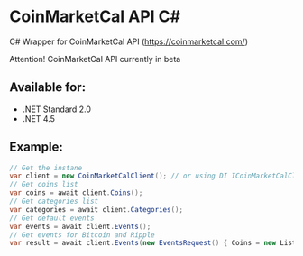 # CoinMarketCal API C#

C# Wrapper for CoinMarketCal API (https://coinmarketcal.com/) 

Attention! CoinMarketCal API currently in beta



## Available for:
- .NET Standard 2.0
- .NET 4.5

## Example:
```csharp
// Get the instane
var client = new CoinMarketCalClient(); // or using DI ICoinMarketCalClient
// Get coins list
var coins = await client.Coins();
// Get categories list
var categories = await client.Categories();
// Get default events
var events = await client.Events();
// Get events for Bitcoin and Ripple
var result = await client.Events(new EventsRequest() { Coins = new List<string>() { "Bitcoin (BTC)", "Ripple (XRP)"} });
  
```
